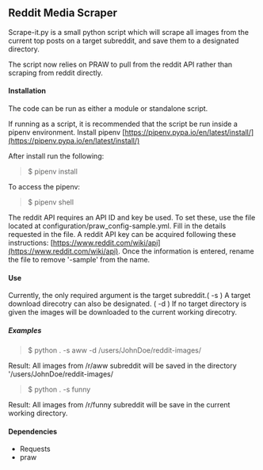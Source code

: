 Reddit Media Scraper
-----------

Scrape-it.py is a small python script which will scrape all images from the current top posts on a target subreddit, and save them to a designated directory.

The script now relies on PRAW to pull from the reddit API rather than scraping from reddit directly.


#### Installation

The code can be run as either a module or standalone script.

If running as a script, it is recommended that the script be run inside a pipenv environment.  Install pipenv [https://pipenv.pypa.io/en/latest/install/](https://pipenv.pypa.io/en/latest/install/)


After install run the following:
> $ pipenv install

To access the pipenv:
> $ pipenv shell

The reddit API requires an API ID and key be used.  To set these, use the file located at configuration/praw_config-sample.yml.  Fill in the details requested in the file.  A reddit API key can be acquired following these instructions:  [https://www.reddit.com/wiki/api](https://www.reddit.com/wiki/api).  Once the information is entered, rename the file to remove '-sample' from the name.


#### Use

Currently, the only required argument is the target subreddit.( -s )   A target download direcotry can also be designated. ( -d ) If no target directory is given the images will be downloaded to the current working direcotry.  

##### Examples

>$ python . -s aww -d /users/JohnDoe/reddit-images/

Result: All images from /r/aww subreddit will be saved in the directory '/users/JohnDoe/reddit-images/

>$ python . -s funny

Result:  All images from /r/funny subreddit will be save in the current working directory.


#### Dependencies

* Requests
* praw

